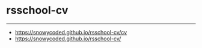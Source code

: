 # rsschool-cv
---
- https://snowycoded.github.io/rsschool-cv/cv
- https://snowycoded.github.io/rsschool-cv/
